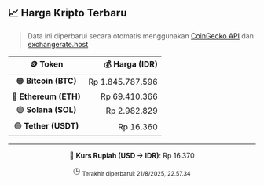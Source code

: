 

<!-- HARGA_KRIPTO -->
## 📈 Harga Kripto Terbaru

> Data ini diperbarui secara otomatis menggunakan [CoinGecko API](https://www.coingecko.com/) dan [exchangerate.host](https://exchangerate.host/)

<div align="center">

| 🪙 Token | 💰 Harga (IDR) |
|:------:|---------------:|
| 🟠 **Bitcoin (BTC)**   | Rp 1.845.787.596 |
| 🔵 **Ethereum (ETH)**  | Rp 69.410.366 |
| 🟣 **Solana (SOL)**    | Rp 2.982.829 |
| 🟢 **Tether (USDT)**   | Rp 16.360 |

---

💱 **Kurs Rupiah (USD → IDR)**: Rp 16.370

🕒 <sub>Terakhir diperbarui: 21/8/2025, 22.57.34</sub>

</div>
<!-- /HARGA_KRIPTO -->